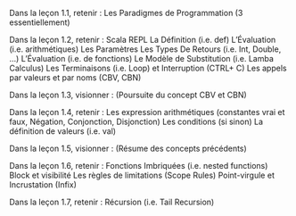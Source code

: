 Dans la leçon 1.1, retenir :
Les Paradigmes de Programmation (3 essentiellement)
 
Dans la leçon 1.2, retenir :
Scala REPL
La Définition (i.e. def)
L’Évaluation (i.e. arithmétiques)
Les Paramètres
Les Types De Retours (i.e. Int, Double, …)
L’Évaluation (i.e. de fonctions)
Le Modèle de Substitution (i.e. Lamba Calculus)
Les Terminaisons (i.e. Loop) et Interruption (CTRL+ C)
Les appels par valeurs et par noms (CBV, CBN)
 
Dans la leçon 1.3, visionner :
(Poursuite du concept CBV et CBN)
 
Dans la leçon 1.4, retenir :
Les expression arithmétiques (constantes vrai et faux, Négation, Conjonction, Disjonction)
Les conditions (si sinon)
La définition de valeurs (i.e. val)
 
Dans la leçon 1.5, visionner :
(Résume des concepts précédents)
 
Dans la leçon 1.6, retenir :
Fonctions Imbriquées (i.e. nested functions)
Block et visibilité
Les règles de limitations (Scope Rules)
Point-virgule et Incrustation (Infix)
 
Dans la leçon 1.7, retenir :
Récursion (i.e. Tail Recursion)
